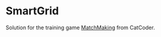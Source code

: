 # SmartGrid

Solution for the training game [MatchMaking](https://catcoder.codingcontest.org/training/4343/play) from CatCoder.
